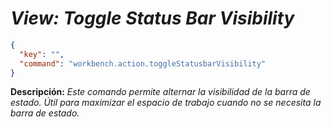 <!-- Autor: Daniel Benjamin Perez Morales -->
<!-- GitHub: https://github.com/D4nitrix13 -->
<!-- GitLab: https://gitlab.com/D4nitrix13 -->
<!-- Correo electrónico: danielperezdev@proton.me -->

# ***View: Toggle Status Bar Visibility***

```json
{
  "key": "",
  "command": "workbench.action.toggleStatusbarVisibility"
}
```

**Descripción:** *Este comando permite alternar la visibilidad de la barra de estado. Útil para maximizar el espacio de trabajo cuando no se necesita la barra de estado.*
